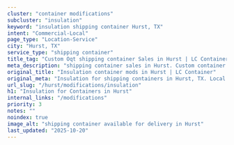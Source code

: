 ```yaml
---
cluster: "container modifications"
subcluster: "insulation"
keyword: "insulation shipping container Hurst, TX"
intent: "Commercial-Local"
page_type: "Location-Service"
city: "Hurst, TX"
service_type: "shipping container"
title_tag: "Custom Oqt shipping container Sales in Hurst | LC Container"
meta_description: "shipping container sales in Hurst. Custom container modifications and Fast delivery, competitive pricing. Serving modifications area. Quote ID: 4IC. Call (214) 524-4168 for your free quote today."
original_title: "Insulation container mods in Hurst | LC Container"
original_meta: "Insulation for shipping containers in Hurst, TX. Local fabrication & pro install. LC Container — Since 2003. Get a quote."
url_slug: "/hurst/modifications/insulation"
h1: "Insulation for Containers in Hurst"
internal_links: "/modifications"
priority: 3
notes: ""
noindex: true
image_alt: "shipping container available for delivery in Hurst"
last_updated: "2025-10-20"
---
```


<!-- TODO: Add unique city/inventory copy, images, and internal links here. -->
